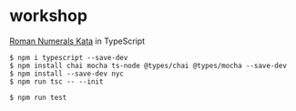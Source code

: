 # workshop

[Roman Numerals Kata](http://codingdojo.org/kata/RomanNumerals/) in TypeScript

```
$ npm i typescript --save-dev
$ npm install chai mocha ts-node @types/chai @types/mocha --save-dev
$ npm install --save-dev nyc
$ npm run tsc -- --init

$ npm run test
```